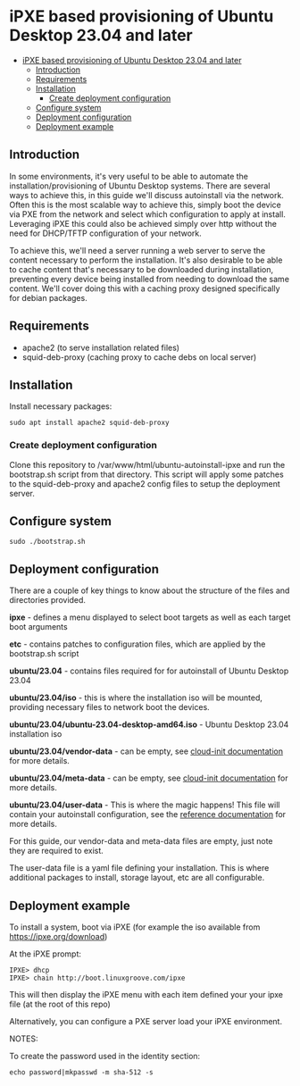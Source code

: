 # iPXE based provisioning of Ubuntu Desktop 23.04 and later


- [iPXE based provisioning of Ubuntu Desktop 23.04 and later](#ipxe-based-provisioning-of-ubuntu-desktop-2304-and-later)
  - [Introduction](#introduction)
  - [Requirements](#requirements)
  - [Installation](#installation)
    - [Create deployment configuration](#create-deployment-configuration)
  - [Configure system](#configure-system)
  - [Deployment configuration](#deployment-configuration)
  - [Deployment example](#deployment-example)

## Introduction

In some environments, it's very useful to be able to automate the installation/provisioning of Ubuntu Desktop systems.  There are several ways to achieve this, in this guide we'll discuss autoinstall via the network.  Often this is the most scalable way to achieve this, simply boot the device via PXE from the network and select which configuration to apply at install.  Leveraging iPXE this could also be achieved simply over http without the need for DHCP/TFTP configuration of your network.

To achieve this, we'll need a server running a web server to serve the content necessary to perform the installation.  It's also desirable to be able to cache content that's necessary to be downloaded during installation, preventing every device being installed from needing to download the same content.  We'll cover doing this with a caching proxy designed specifically for debian packages.

## Requirements

 * apache2 (to serve installation related files)
 * squid-deb-proxy (caching proxy to cache debs on local server)

## Installation

Install necessary packages:
```
sudo apt install apache2 squid-deb-proxy
```

### Create deployment configuration

Clone this repository to /var/www/html/ubuntu-autoinstall-ipxe and run the bootstrap.sh script from that directory.  This script will apply some patches to the squid-deb-proxy and apache2 config files to setup the deployment server.


## Configure system
```
sudo ./bootstrap.sh
```

## Deployment configuration

There are a couple of key things to know about the structure of the files and directories provided.

**ipxe** - defines a menu displayed to select boot targets as well as each target boot arguments

**etc** - contains patches to configuration files, which are applied by the bootstrap.sh script

**ubuntu/23.04** - contains files required for for autoinstall of Ubuntu Desktop 23.04

**ubuntu/23.04/iso** - this is where the installation iso will be mounted, providing necessary files to network boot the devices.

**ubuntu/23.04/ubuntu-23.04-desktop-amd64.iso** - Ubuntu Desktop 23.04 installation iso

**ubuntu/23.04/vendor-data** - can be empty, see [cloud-init documentation](https://cloudinit.readthedocs.io/en/latest/) for more details.

**ubuntu/23.04/meta-data** - can be empty, see [cloud-init documentation](https://cloudinit.readthedocs.io/en/latest/) for more details.

**ubuntu/23.04/user-data** - This is where the magic happens!  This file will contain your autoinstall configuration, see the [reference documentation](https://ubuntu.com/server/docs/install/autoinstall-reference) for more details.

For this guide, our vendor-data and meta-data files are empty, just note they are required to exist.

The user-data file is a yaml file defining your installation.  This is where additional packages to install, storage layout, etc are all configurable.


## Deployment example

To install a system, boot via iPXE (for example the iso available from https://ipxe.org/download)

At the iPXE prompt:
```
IPXE> dhcp
IPXE> chain http://boot.linuxgroove.com/ipxe
```

This will then display the iPXE menu with each item defined your your ipxe file (at the root of this repo)

Alternatively, you can configure a PXE server load your iPXE environment.

NOTES:

To create the password used in the identity section:

```
echo password|mkpasswd -m sha-512 -s
```